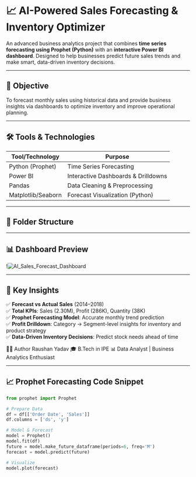 # 📈 AI-Powered Sales Forecasting & Inventory Optimizer

An advanced business analytics project that combines **time series forecasting using Prophet (Python)** with an **interactive Power BI dashboard**. Designed to help businesses predict future sales trends and make smart, data-driven inventory decisions.

---

## 📌 Objective

To forecast monthly sales using historical data and provide business insights via dashboards to optimize inventory and improve operational planning.

---

## 🛠 Tools & Technologies

| Tool/Technology      | Purpose                                |
|----------------------|-----------------------------------------|
| Python (Prophet)     | Time Series Forecasting                 |
| Power BI             | Interactive Dashboards & Drilldowns     |
| Pandas               | Data Cleaning & Preprocessing           |
| Matplotlib/Seaborn   | Forecast Visualization (Python)         |

---

## 📁 Folder Structure


---

## 📊 Dashboard Preview

!![AI_Sales_Forecast_Dashboard](https://github.com/user-attachments/assets/5dd46097-2198-4cb3-b105-0ae49f8777fa)

---

## 📌 Key Insights

✅ **Forecast vs Actual Sales** (2014–2018)  
✅ **Total KPIs**: Sales (2.30M), Profit (286K), Quantity (38K)  
✅ **Prophet Forecasting Model**: Accurate monthly trend prediction  
✅ **Profit Drilldown**: Category → Segment-level insights for inventory and product strategy  
✅ **Data-Driven Inventory Decisions**: Predict stock needs ahead of time


🙋‍♂️ Author
Raushan Yadav
🎓 B.Tech in IPE
📊 Data Analyst | Business Analytics Enthusiast

---

## 📈 Prophet Forecasting Code Snippet

```python
from prophet import Prophet

# Prepare Data
df = df[['Order Date', 'Sales']]
df.columns = ['ds', 'y']

# Model & Forecast
model = Prophet()
model.fit(df)
future = model.make_future_dataframe(periods=6, freq='M')
forecast = model.predict(future)

# Visualize
model.plot(forecast)
